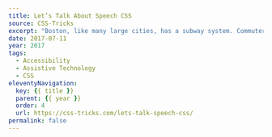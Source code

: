 ```yaml
---
title: Let’s Talk About Speech CSS
source: CSS-Tricks
excerpt: "Boston, like many large cities, has a subway system. Commuters on it are accustomed to hearing regular public address announcements. Riders simply tune out some announcements, such as the pre-recorded station stop names repeated over and over"
date: 2017-07-11
year: 2017
tags:
  - Accessibility
  - Assistive Technology
  - CSS
eleventyNavigation:
  key: {{ title }}
  parent: {{ year }}
  order: 4
  url: https://css-tricks.com/lets-talk-speech-css/
permalink: false
---
```

